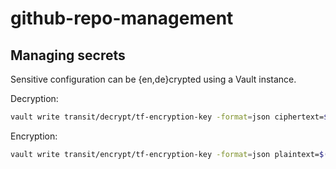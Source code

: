 # github-repo-management

## Managing secrets

Sensitive configuration can be {en,de}crypted using a Vault instance.

Decryption:

```bash
vault write transit/decrypt/tf-encryption-key -format=json ciphertext=$(cat backend-config.enc) | jq -r .data.plaintext | base64 -d > backend-config
```

Encryption:

```bash
vault write transit/encrypt/tf-encryption-key -format=json plaintext=$(cat backend-config | base64 -w 0) | jq -r .data.ciphertext > backend-config.enc
```
